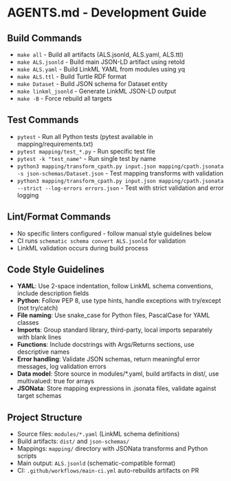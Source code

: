 # AGENTS.md - Development Guide

## Build Commands
- `make all` - Build all artifacts (ALS.jsonld, ALS.yaml, ALS.ttl)
- `make ALS.jsonld` - Build main JSON-LD artifact using retold
- `make ALS.yaml` - Build LinkML YAML from modules using yq
- `make ALS.ttl` - Build Turtle RDF format
- `make Dataset` - Build JSON schema for Dataset entity
- `make linkml_jsonld` - Generate LinkML JSON-LD output
- `make -B` - Force rebuild all targets

## Test Commands
- `pytest` - Run all Python tests (pytest available in mapping/requirements.txt)
- `pytest mapping/test_*.py` - Run specific test file
- `pytest -k "test_name"` - Run single test by name
- `python3 mapping/transform_cpath.py input.json mapping/cpath.jsonata -s json-schemas/Dataset.json` - Test mapping transforms with validation
- `python3 mapping/transform_cpath.py input.json mapping/cpath.jsonata --strict --log-errors errors.json` - Test with strict validation and error logging

## Lint/Format Commands
- No specific linters configured - follow manual style guidelines below
- CI runs `schematic schema convert ALS.jsonld` for validation
- LinkML validation occurs during build process

## Code Style Guidelines
- **YAML**: Use 2-space indentation, follow LinkML schema conventions, include description fields
- **Python**: Follow PEP 8, use type hints, handle exceptions with try/except (not try/catch)
- **File naming**: Use snake_case for Python files, PascalCase for YAML classes
- **Imports**: Group standard library, third-party, local imports separately with blank lines
- **Functions**: Include docstrings with Args/Returns sections, use descriptive names
- **Error handling**: Validate JSON schemas, return meaningful error messages, log validation errors
- **Data model**: Store source in modules/*.yaml, build artifacts in dist/, use multivalued: true for arrays
- **JSONata**: Store mapping expressions in .jsonata files, validate against target schemas

## Project Structure
- Source files: `modules/*.yaml` (LinkML schema definitions)
- Build artifacts: `dist/` and `json-schemas/`
- Mappings: `mapping/` directory with JSONata transforms and Python scripts
- Main output: `ALS.jsonld` (schematic-compatible format)
- CI: `.github/workflows/main-ci.yml` auto-rebuilds artifacts on PR